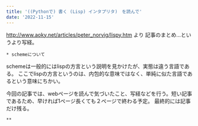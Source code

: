 ```yaml
---
title: '((Pythonで) 書く (Lisp) インタプリタ)　を読んで'
date: '2022-11-15'
---
```

http://www.aoky.net/articles/peter_norvig/lispy.htm より
記事のまとめ...というより写経。

	* schemeについて
   schemeは一般的にはlispの方言という説明を見かけたが、実態は違う言語である。
   ここでlispの方言というのは、内包的な意味ではなく、単純に似た言語であるという意味にちかい。
   
   今回の記事では、webページを読んで気づいたこと、写経などを行う。短い記事であるため、早ければ1ページ長くても２ページで終わる予定。
   最終的には記事だけ残る。
	
	** 
